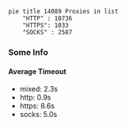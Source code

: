 
```mermaid
pie title 14089 Proxies in list
    "HTTP" : 10736
    "HTTPS": 1033
    "SOCKS" : 2587
```

### Some Info
#### Average Timeout

- mixed: 2.3s
- http: 0.9s
- https: 8.6s
- socks: 5.0s